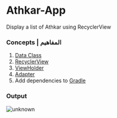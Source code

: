 # Athkar-App
Display a list of Athkar using RecyclerView 

### Concepts | المفاهيم
1. [Data Class](https://kotlinlang.org/docs/data-classes.html)
2. [RecyclerView](https://developer.android.com/guide/topics/ui/layout/recyclerview#implement-adapter)
3. [ViewHolder](https://developer.android.com/reference/androidx/recyclerview/widget/RecyclerView.ViewHolder)
4. [Adapter](https://developer.android.com/reference/androidx/recyclerview/widget/RecyclerView.Adapter)
5. Add dependencies to [Gradle](https://developer.android.com/jetpack/androidx/releases/recyclerview#groovy)


### Output
![unknown](https://user-images.githubusercontent.com/110332003/183901968-48f600c6-9989-401c-b563-bd5b40d735c8.png)


